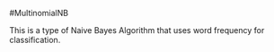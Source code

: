 #MultinomialNB

This is a type of Naive Bayes Algorithm that uses word frequency for classification.
